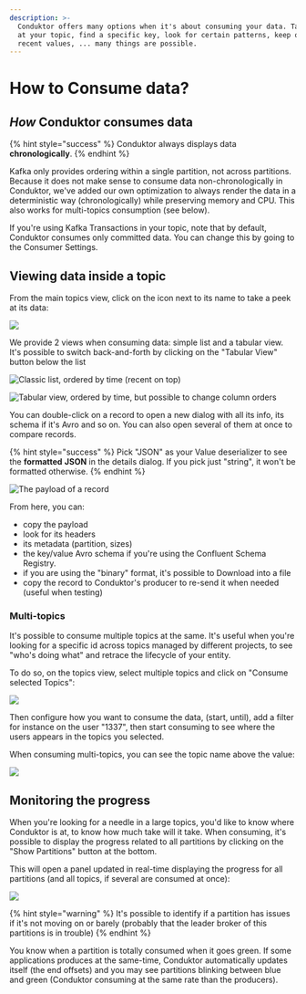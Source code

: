 ```yaml
---
description: >-
  Conduktor offers many options when it's about consuming your data. Take a peek
  at your topic, find a specific key, look for certain patterns, keep only the
  recent values, ... many things are possible.
---
```


# How to Consume data?

## _How_ Conduktor consumes data

{% hint style="success" %}
Conduktor always displays data **chronologically**. 
{% endhint %}

Kafka only provides ordering within a single partition, not across partitions. Because it does not make sense to consume data non-chronologically in Conduktor, we've added our own optimization to always render the data in a deterministic way \(chronologically\) while preserving memory and CPU. This also works for multi-topics consumption \(see below\).

If you're using Kafka Transactions in your topic, note that by default, Conduktor consumes only committed data. You can change this by going to the Consumer Settings.

## Viewing data inside a topic

From the main topics view, click on the icon next to its name to take a peek at its data:

![](../../.gitbook/assets/screenshot-2020-06-25-at-15.21.24.png)

We provide 2 views when consuming data: simple list and a tabular view. It's possible to switch back-and-forth by clicking on the "Tabular View" button below the list

![Classic list, ordered by time \(recent on top\)](../../.gitbook/assets/screenshot-2020-06-25-at-15.04.41.png)

![Tabular view, ordered by time, but possible to change column orders](../../.gitbook/assets/screenshot-2020-06-25-at-15.07.08.png)

You can double-click on a record to open a new dialog with all its info, its schema if it's Avro and so on. You can also open several of them at once to compare records.

{% hint style="success" %}
Pick "JSON" as your Value deserializer to see the **formatted** **JSON** in the details dialog. If you pick just "string", it won't be formatted otherwise.
{% endhint %}

![The payload of a record](../../.gitbook/assets/screenshot-2020-06-25-at-15.15.11.png)

From here, you can:

* copy the payload
* look for its headers
* its metadata \(partition, sizes\)
* the key/value Avro schema if you're using the Confluent Schema Registry. 
* if you are using the "binary" format, it's possible to Download into a file
* copy the record to Conduktor's producer to re-send it when needed \(useful when testing\)

### Multi-topics

It's possible to consume multiple topics at the same. It's useful when you're looking for a specific id across topics managed by different projects, to see "who's doing what" and retrace the lifecycle of your entity.

To do so, on the topics view, select multiple topics and click on "Consume selected Topics":

![](../../.gitbook/assets/screenshot-2020-06-25-at-14.46.18.png)

Then configure how you want to consume the data, \(start, until\), add a filter for instance on the user "1337", then start consuming to see where the users appears in the topics you selected.

When consuming multi-topics, you can see the topic name above the value:

![](../../.gitbook/assets/screenshot-2020-06-25-at-14.51.37.png)



## Monitoring the progress

When you're looking for a needle in a large topics, you'd like to know where Conduktor is at, to know how much take will it take. When consuming, it's possible to display the progress related to all partitions by clicking on the "Show Partitions" button at the bottom.

This will open a panel updated in real-time displaying the progress for all partitions \(and all topics, if several are consumed at once\):

![](../../.gitbook/assets/screenshot-2020-06-25-at-16.48.45.png)

{% hint style="warning" %}
It's possible to identify if a partition has issues if it's not moving on or barely \(probably that the leader broker of this partitions is in trouble\)
{% endhint %}

You know when a partition is totally consumed when it goes green. If some applications produces at the same-time, Conduktor automatically updates itself \(the end offsets\) and you may see partitions blinking between blue and green \(Conduktor consuming at the same rate than the producers\).



